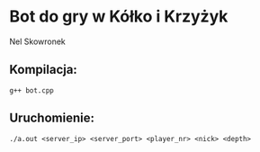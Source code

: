 # Bot do gry w Kółko i Krzyżyk
Nel Skowronek

## Kompilacja:
`g++ bot.cpp`

## Uruchomienie:
`./a.out <server_ip> <server_port> <player_nr> <nick> <depth>`